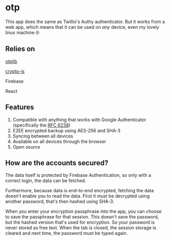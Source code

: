 # otp

This app does the same as Twillio's Authy authenticator. But it works from a web app, which means that it can be used on *any* device, even my lovely linux machine 🤓

## Relies on

[otplib](https://www.npmjs.com/package/otplib)

[crypto-js](https://www.npmjs.com/package/crypto-js)

Firebase

React

## Features

1. Compatible with anything that works with Google Authenticator (specifically the [RFC 6238](https://tools.ietf.org/html/rfc6238))
2. E2EE encrypted backup using AES-256 and SHA-3
3. Syncing between all devices
4. Available on all devices through the browser
5. Open source

## How are the accounts secured?

The data itself is protected by Firebase Authentication, so only with a correct login, the data can be fetched.

Furthermore, because data is end-to-end encrypted, fetching the data doesn't enable you to read the data. First it must be decrypted using another password, that's then hashed using SHA-3.

When you enter your encryption passphrase into the app, you can choose to save the passphrase for that session. This doesn't save the password, but the hashed version that's used for encryption. So your password is never stored as free text. When the tab is closed, the session storage is cleared and next time, the password must be typed again.
